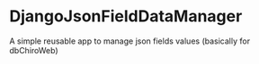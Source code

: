 # DjangoJsonFieldDataManager
A simple reusable app to manage json fields values (basically for dbChiroWeb)
